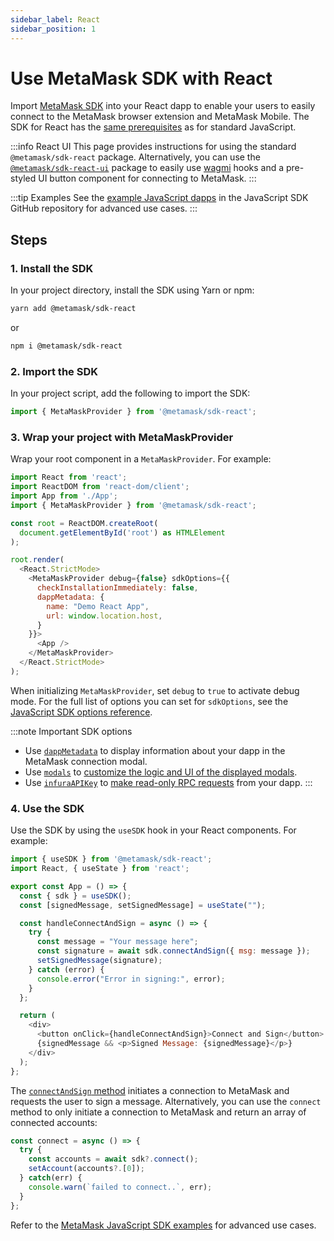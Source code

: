 ```yaml
---
sidebar_label: React
sidebar_position: 1
---
```


# Use MetaMask SDK with React

Import [MetaMask SDK](../../../../../concepts/sdk/index.md) into your React dapp to enable your users to
easily connect to the MetaMask browser extension and MetaMask Mobile.
The SDK for React has the [same prerequisites](../index.md#prerequisites) as for standard JavaScript.

:::info React UI
This page provides instructions for using the standard `@metamask/sdk-react` package.
Alternatively, you can use the [`@metamask/sdk-react-ui`](react-ui.md) package to easily use
[wagmi](https://wagmi.sh/) hooks and a pre-styled UI button component for connecting to MetaMask.
:::

:::tip Examples
See the [example JavaScript dapps](https://github.com/MetaMask/metamask-sdk/tree/main/packages/examples)
in the JavaScript SDK GitHub repository for advanced use cases.
:::

## Steps

### 1. Install the SDK

In your project directory, install the SDK using Yarn or npm:

```bash
yarn add @metamask/sdk-react
```

or

```bash
npm i @metamask/sdk-react
```

### 2. Import the SDK

In your project script, add the following to import the SDK:

```javascript
import { MetaMaskProvider } from '@metamask/sdk-react';
```

### 3. Wrap your project with MetaMaskProvider

Wrap your root component in a `MetaMaskProvider`.
For example:

```js
import React from 'react';
import ReactDOM from 'react-dom/client';
import App from './App';
import { MetaMaskProvider } from '@metamask/sdk-react';

const root = ReactDOM.createRoot(
  document.getElementById('root') as HTMLElement
);

root.render(
  <React.StrictMode>
    <MetaMaskProvider debug={false} sdkOptions={{
      checkInstallationImmediately: false,
      dappMetadata: {
        name: "Demo React App",
        url: window.location.host,
      }
    }}>
      <App />
    </MetaMaskProvider>
  </React.StrictMode>
);
```

When initializing `MetaMaskProvider`, set `debug` to `true` to activate debug mode.
For the full list of options you can set for `sdkOptions`, see the
[JavaScript SDK options reference](../../../../../reference/sdk-js-options.md).

:::note Important SDK options
- Use [`dappMetadata`](../../../../../reference/sdk-js-options.md#dappmetadata) to display information
  about your dapp in the MetaMask connection modal.
- Use [`modals`](../../../../../reference/sdk-js-options.md#modals) to [customize the logic and UI of
  the displayed modals](../../../../display/custom-modals.md).
- Use [`infuraAPIKey`](../../../../../reference/sdk-js-options.md#infuraapikey) to
  [make read-only RPC requests](../../../../use-3rd-party-integrations/js-infura-api.md) from your dapp.
:::

### 4. Use the SDK

Use the SDK by using the `useSDK` hook in your React components.
For example:

```js
import { useSDK } from '@metamask/sdk-react';
import React, { useState } from 'react';

export const App = () => {
  const { sdk } = useSDK();
  const [signedMessage, setSignedMessage] = useState("");

  const handleConnectAndSign = async () => {
    try {
      const message = "Your message here";
      const signature = await sdk.connectAndSign({ msg: message });
      setSignedMessage(signature);
    } catch (error) {
      console.error("Error in signing:", error);
    }
  };

  return (
    <div>
      <button onClick={handleConnectAndSign}>Connect and Sign</button>
      {signedMessage && <p>Signed Message: {signedMessage}</p>}
    </div>
  );
};
```

The [`connectAndSign` method](../../../../sign-data/connect-and-sign.md) initiates a connection to
MetaMask and requests the user to sign a message.
Alternatively, you can use the `connect` method to only initiate a connection to MetaMask and return
an array of connected accounts:

```javascript
const connect = async () => {
  try {
    const accounts = await sdk?.connect();
    setAccount(accounts?.[0]);
  } catch(err) {
    console.warn(`failed to connect..`, err);
  }
};
```

Refer to the [MetaMask JavaScript SDK examples](https://github.com/MetaMask/metamask-sdk/tree/main/packages/examples)
for advanced use cases.
